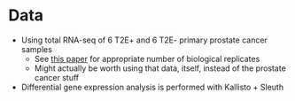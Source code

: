 # Data

* Using total RNA-seq of 6 T2E+ and 6 T2E- primary prostate cancer samples
  * See [this paper](https://academic.oup.com/bioinformatics/article/31/22/3625/240923) for appropriate number of biological replicates
  * Might actually be worth using that data, itself, instead of the prostate cancer stuff
* Differential gene expression analysis is performed with Kallisto + Sleuth
